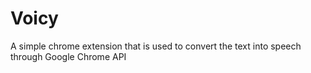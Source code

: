# Voicy
A simple chrome extension that is used to convert the text into speech through Google Chrome API

